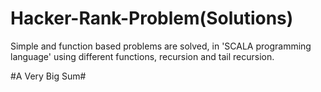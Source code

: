 # Hacker-Rank-Problem(Solutions) 
Simple and function based problems are solved, in 'SCALA programming language' using different functions, recursion and tail recursion.

#A Very Big Sum#
